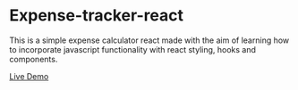 # Expense-tracker-react

This is a simple expense calculator react made with the aim of learning how to incorporate javascript functionality with react styling, hooks and components.

[Live Demo](https://lucaraso.github.io/Expense-tracker-react/)
